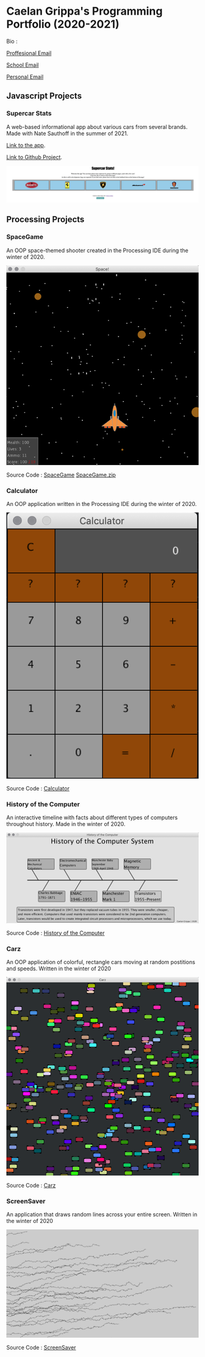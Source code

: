 # Caelan Grippa's Programming Portfolio (2020-2021)
Bio : 

[Proffesional Email](mailto:caelan.grippa@gmail.com)

[School Email](mailto:caelgrip9624@granitesd.org)

[Personal Email](mailto:hotronan1@gmail.com)

## Javascript Projects

### Supercar Stats

A web-based informational app about various cars from several brands. Made with Nate Sauthoff in the summer of 2021. 

[Link to the app](http://supercarstats.great-site.net).

[Link to Github Project](https://github.com/CG-SKYLN/Program.Project). 


![SupercarStatsv1.0](https://github.com/cgrippa/Portfolio/blob/main/Images/v1.0Preview.png?raw=true)

## Processing Projects

### SpaceGame

An OOP space-themed shooter created in the Processing IDE during the winter of 2020.


![SpaceGame](https://github.com/cgrippa/Portfolio/blob/main/Images/SpaceGamePreview.png?raw=true)

Source Code : [SpaceGame](https://github.com/cgrippa/Portfolio/tree/main/src/SpaceGame)       [SpaceGame.zip](https://github.com/cgrippa/Portfolio/blob/main/src/SpaceGame.zip)

### Calculator

An OOP application written in the Processing IDE during the winter of 2020.


![Calculator](https://github.com/cgrippa/Portfolio/blob/main/Images/CalculatorPreview.png?raw=true)

Source Code : [Calculator](https://github.com/cgrippa/Portfolio/tree/main/src/Calculator)

### History of the Computer

An interactive timeline with facts about different types of computers throughout history. Made in the winter of 2020.


![Timeline](https://github.com/cgrippa/Portfolio/blob/main/Images/Computer_History_Preview.png?raw=true)

Source Code : [History of the Computer](https://github.com/cgrippa/Portfolio/tree/main/src/ComputerTimeline)

### Carz

An OOP application of colorful, rectangle cars moving at random postitions and speeds. Written in the winter of 2020


![Carz](https://raw.githubusercontent.com/cgrippa/Portfolio/main/Images/CarzPreview.png)

Source Code : [Carz](https://github.com/cgrippa/Portfolio/tree/main/src/Carz)

### ScreenSaver

An application that draws random lines across your entire screen. Written in the winter of 2020

![ScreenSaver](https://raw.githubusercontent.com/cgrippa/Portfolio/main/Images/ScreenSaverPreview.png)

Source Code : [ScreenSaver](https://github.com/cgrippa/Portfolio/tree/main/src/ScreenSaver)
